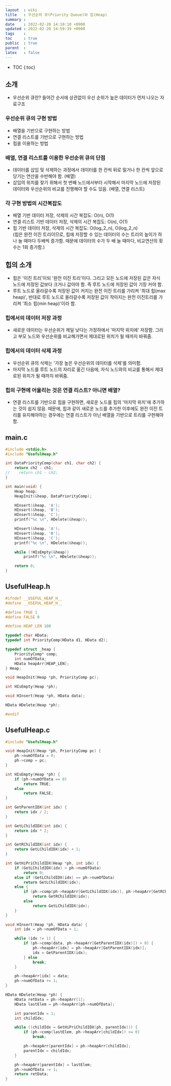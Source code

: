 ```yaml
---
layout  : wiki
title   : 우선순위 큐(Priority Queue)와 힙(Heap)
summary : 
date    : 2022-02-20 14:10:10 +0900
updated : 2022-02-20 14:59:39 +0900
tags    : 
toc     : true
public  : true
parent  : 
latex   : false
---
```

* TOC
{:toc}

## 소개
- 우선순위 큐란? 들어간 순서에 상관없이 우선 순위가 높은 데이터가 먼저 나오는 자료구조

### 우선순위 큐의 구현 방법
- 배열을 기반으로 구현하는 방법
- 연결 리스트를 기반으로 구현하는 방법
- 힙을 이용하는 방법

### 배열, 연결 리스트를 이용한 우선순위 큐의 단점
- 데이터를 삽입 및 삭제하는 과정에서 데이터를 한 칸씩 뒤로 밀거나 한 칸씩 앞으로 당기는 연산을 수반해야 함. (배열)
- 삽입의 위치를 찾기 위해서 첫 번째 노드에서부터 시작해서 마지막 노드에 저장된 데이터와 우선순위의 비교를 진행해야 할 수도 있음. (배열, 연결 리스트)

### 각 구현 방법의 시간복잡도 
- 배열 기반 데이터 저장, 삭제의 시간 복잡도: O(n), O(1)
- 연결 리스트 기반 데이터 저장, 삭제의 시간 복잡도: O(n), O(1) 
- 힙 기반 데이터 저장, 삭제의 시간 복잡도: O(log_2_n), O(log_2_n) <br>
  (힙은 완전 이진 트리이므로, 힙에 저장할 수 있는 데이터의 수는 트리의 높이가 하나 늘 때마다 두배씩 증가함.
  때문에 데이터의 수가 두 배 늘 때마다, 비교연산의 횟수는 1회 증가함.)

## 힙의 소개
- 힙은 '이진 트리'이되 '완전 이진 트리'이다. 그리고 모든 노드에 저장된 값은 자식 노드에 저장된 값보다 크거나 값아야 함. 
즉 루트 노드에 저장된 값이 기장 커야 함. 
- 루트 노드로 올라갈수록 저장된 값이 커지는 완전 이진 트리를 가리켜 '최대 힙(max heap)', 반대로 루트 노드로 올라갈수록 저장된 값이 작아지는 완전 이진트리를
 가리켜 '최소 힙(min heap)'이라 함.

### 힙에서의 데이터 저장 과정
- 새로운 데이터는 우선순위가 제일 낮다는 가정하에서 '마지막 위치에' 저장함. 
그리고 부모 노드와 우선순위를 비교해가면서 제대로된 위치가 될 때까지 바꿔줌. 

### 힙에서의 데이터 삭제 과정
- 우선순위 큐의 삭제는 '가장 높은 우선순위의 데이터를 삭제'를 의미함.
- 마지막 노드를 루트 노드의 자리로 옮긴 다음에, 자식 노드와의 비교를 통해서 제대로된 위치가 될 때까지 바꿔줌.

### 힙의 구현에 어울리는 것은 연결 리스트? 아니면 배열?
- 연결 리스트를 기반으로 힙을 구현하면, 새로운 노드를 힙의 '마지막 위치'에 추가하는 것이 쉽지 않음.
때문에, 힙과 같이 새로운 노드를 추가한 이후에도 완전 이진 트리를 유지해야하는 경우에는 연결 리스트가 아닌 배열을 기반으로 트리를 구현해야 함.


## main.c
```c
#include <stdio.h>
#include "UsefulHeap.h"

int DataPriorityComp(char ch1, char ch2) {
    return ch2 - ch1;
//    return ch1 - ch2;
}

int main(void) {
    Heap heap;
    HeapInit(&heap, DataPriorityComp);

    HInsert(&heap, 'A');
    HInsert(&heap, 'B');
    HInsert(&heap, 'C');
    printf("%c \n", HDelete(&heap));

    HInsert(&heap, 'A');
    HInsert(&heap, 'B');
    HInsert(&heap, 'C');
    printf("%c \n", HDelete(&heap));

    while (!HIsEmpty(&heap))
        printf("%c \n", HDelete(&heap));

    return 0;
}
```

## UsefulHeap.h
```c
#ifndef __USEFUL_HEAP_H__
#define __USEFUL_HEAP_H__

#define TRUE 1
#define FALSE 0

#define HEAP_LEN 100

typedef char HData;
typedef int PriorityComp(HData d1, HData d2);

typedef struct _heap {
    PriorityComp* comp;
    int numOfData;
    HData heapArr[HEAP_LEN];
} Heap;

void HeapInit(Heap *ph, PriorityComp pc);

int HIsEmpty(Heap *ph);

void HInsert(Heap *ph, HData data);

HData HDelete(Heap *ph);

#endif
```

## UsefulHeap.c
```c
#include "UsefulHeap.h"

void HeapInit(Heap *ph, PriorityComp pc) {
    ph->numOfData = 0;
    ph->comp = pc;
}

int HIsEmpty(Heap *ph) {
    if (ph->numOfData == 0)
        return TRUE;
    else
        return FALSE;
}

int GetParentIDX(int idx) {
    return idx / 2;
}

int GetLChildIDX(int idx) {
    return idx * 2;
}

int GetRChildIDX(int idx) {
    return GetLChildIDX(idx) + 1;
}

int GetHiPriChildIDX(Heap *ph, int idx) {
    if (GetLChildIDX(idx) > ph->numOfData)
        return 0;
    else if (GetLChildIDX(idx) == ph->numOfData)
        return GetLChildIDX(idx);
    else {
        if (ph->comp(ph->heapArr[GetLChildIDX(idx)], ph->heapArr[GetRChildIDX(idx)]) < 0)
            return GetRChildIDX(idx);
        else
            return GetLChildIDX(idx);
    }
}

void HInsert(Heap *ph, HData data) {
    int idx = ph->numOfData + 1;

    while (idx != 1) {
        if (ph->comp(data, ph->heapArr[GetParentIDX(idx)]) > 0) {
            ph->heapArr[idx] = ph->heapArr[GetParentIDX(idx)];
            idx = GetParentIDX(idx);
        } else
            break;
    }

    ph->heapArr[idx] = data;
    ph->numOfData += 1;
}

HData HDelete(Heap *ph) {
    HData retData = ph->heapArr[1];
    HData lastElem = ph->heapArr[ph->numOfData];

    int parentIdx = 1;
    int childIdx;

    while ((childIdx = GetHiPriChildIDX(ph, parentIdx))) {
        if (ph->comp(lastElem, ph->heapArr[childIdx]) >= 0)
            break;

        ph->heapArr[parentIdx] = ph->heapArr[childIdx];
        parentIdx = childIdx;
    }

    ph->heapArr[parentIdx] = lastElem;
    ph->numOfData -= 1;
    return retData;
}
```
